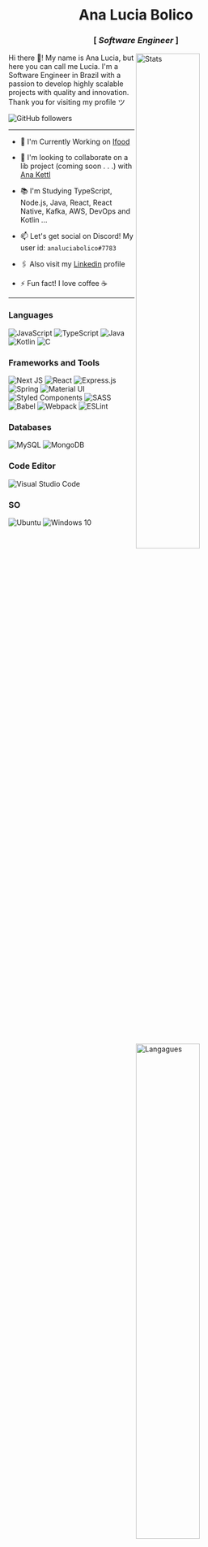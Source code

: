 <div align="center" justify="center">
 
<h1>Ana Lucia Bolico</h1>
<h3> [  <em>Software Engineer</em>  ] </h3>

</div>

<img width="50%" align="right" alt="Stats" src="https://github-readme-stats.vercel.app/api?username=analuciabolico&count_private=true&show_icons=true&theme=tokyonight" />

<img width="50%" align="right" alt="Langagues" src="https://github-readme-stats.vercel.app/api/top-langs/?username=analuciabolico&layout=compact&count_private=true&theme=tokyonight" />

<p align="left" >
    Hi there 👋! My name is Ana Lucia, but here you can call me Lucia.
I'm a Software Engineer in Brazil with a passion to develop highly scalable projects with quality and innovation.
Thank you for visiting my profile ツ
<br/>
</p>

<img alt="GitHub followers" src="https://img.shields.io/github/followers/analuciabolico?style=social" />

----
 - 🔭 I'm Currently Working on [Ifood](https://www.github.com/ifood)

 - 👯 I'm looking to collaborate on a lib project (coming soon . . .) with [Ana Kettl](https://github.com/anakettl)

 - 📚 I'm Studying TypeScript, Node.js, Java, React, React Native, Kafka, AWS, DevOps and Kotlin ...

 - 📫 Let's get social on Discord! My user id: `analuciabolico#7783`

 - 🖇️ Also visit my [Linkedin](https://www.linkedin.com/in/analuciabolico/) profile

 - ⚡ Fun fact! I love coffee  ☕
----

<h3>Languages</h3>

<div display="flex" width="50">
 
  <img alt="JavaScript" src="https://img.shields.io/badge/javascript-%23323330.svg?&style=for-the-badge&logo=javascript&logoColor=%23F7DF1E" />
  <img alt="TypeScript" src="https://img.shields.io/badge/typescript-%23007ACC.svg?&style=for-the-badge&logo=typescript&logoColor=white" />
  <img alt="Java" src="https://img.shields.io/badge/java-%23ED8B00.svg?&style=for-the-badge&logo=java&logoColor=white" />
  <img alt="Kotlin" src="https://img.shields.io/badge/kotlin-%230095D5.svg?&style=for-the-badge&logo=kotlin&logoColor=white" />
  <img alt="C" src="https://img.shields.io/badge/c-%2300599C.svg?&style=for-the-badge&logo=c&logoColor=white" />

</div>

<h3>Frameworks and Tools</h3>

<div display="flex">
 
  <img alt="Next JS" src="https://img.shields.io/badge/nextjs-%23000000.svg?&style=for-the-badge&logo=next.js&logoColor=white" />
  <img alt="React" src="https://img.shields.io/badge/react-%2320232a.svg?&style=for-the-badge&logo=react&logoColor=%2361DAFB" />
  <img alt="Express.js" src="https://img.shields.io/badge/express.js-%23404d59.svg?&style=for-the-badge" />
  <img alt="Spring" src="https://img.shields.io/badge/spring-%236DB33F.svg?&style=for-the-badge&logo=spring&logoColor=white" />
  <img alt="Material UI" src="https://img.shields.io/badge/materialui-%230081CB.svg?&style=for-the-badge&logo=material-ui&logoColor=white" />
  <img alt="Styled Components" src="https://img.shields.io/badge/styled--components-DB7093?style=for-the-badge&logo=styled-components&logoColor=white" />
  <img alt="SASS" src="https://img.shields.io/badge/SASS-hotpink.svg?&style=for-the-badge&logo=SASS&logoColor=white" />
  <img alt="Babel" src="https://img.shields.io/badge/Babel-F9DC3e?style=for-the-badge&logo=babel&logoColor=black" />
  <img alt="Webpack" src="https://img.shields.io/badge/webpack-%238DD6F9.svg?&style=for-the-badge&logo=webpack&logoColor=black" />
  <img alt="ESLint" src="https://img.shields.io/badge/ESLint-4B3263?style=for-the-badge&logo=eslint&logoColor=white" />
  
</div>

<h3>Databases</h3>

<div display="flex">
 
  <img alt="MySQL" src="https://img.shields.io/badge/mysql-%2300f.svg?&style=for-the-badge&logo=mysql&logoColor=white"/>
  <img alt="MongoDB" src ="https://img.shields.io/badge/MongoDB-%234ea94b.svg?&style=for-the-badge&logo=mongodb&logoColor=white"/>
  
</div>

<h3>Code Editor</h3>

<img alt="Visual Studio Code" src="https://img.shields.io/badge/VisualStudioCode-0078d7.svg?&style=for-the-badge&logo=visual-studio-code&logoColor=white"/>

<h3>SO</h3>

<div display="flex">
 
  <img alt="Ubuntu" src="https://img.shields.io/badge/Ubuntu-E95420?style=for-the-badge&logo=ubuntu&logoColor=white" />
  <img alt="Windows 10" src="https://img.shields.io/badge/Windows-0078D6?style=for-the-badge&logo=windows&logoColor=white" />
  
</div>

<!-- Metrics link
Makdown -  ![Metrics](https://github.com/analuciabolico/analuciabolico/blob/main/github-metrics.svg)
HTML - <img alt="Metrics" src="https://github.com/analuciabolico/analuciabolico/blob/main/github-metrics.svg" />
-->
